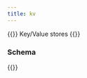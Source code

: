 ```yaml
---
title: kv
---
```


{{<lead>}}
Key/Value stores
{{</lead>}}

### Schema 

{{<codePane title="github.com/hofstadter.io/hof/flow/tasks/kv" file="code/hof-schemas/flow/tasks/kv/schema.html">}}


